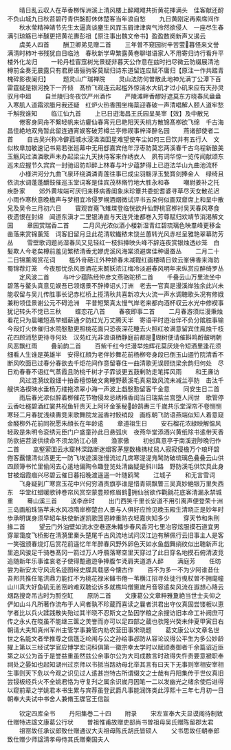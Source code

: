 <!-- { "loadSidebar": true } -->
　　晴日乱云収人在苹香栁恽洲溪上清风楼上醉飕飕共折黄花挿满头　佳客献还酧不负山城九日秋苕碧荇青供酩酊休休楚客当年浪自愁
　　九日黄刚定再索席间作
　　秋水莹精神靖节先生太逼真谈麈生风霏玉屑津津爽气泠然欲侵人　一座尽生春满引琼觞已半醺更把黄花夀彭祖【原注事出魏文帝书】盈盈数阕新声又遏云
　　虞美人四首
　　酬卫卿弟见赠二首
　　三年曽不窥园树辛苦萤暮怪来文誉满清时柿叶书残犹自日临池　春秋新学卑繁露黄巻聊堪语家人不用寄归诗行看升平楼外化龙归
　　一轮丹桂窅窊树光景疑非暮天公作意在兹时扫尽微云防缀展清池　樽前金奏无晨露只有君房语骊驹客莫赋归诗东道留连应赋不庸归【原注一作共踏青槐碎影夜阑归】
　　题灵山广瑞禅院
　　灵山法防何曽散此地神光满丁公潭下百雷霆疑是银河挽下一齐倾　髙桥飞观连云起槛外惊湍水大矶才过小矶来应有天孙灵驭月中廻
　　自兰陵归冬夜饮严州酒作
　　严陵滩畔香醪好遮莫东方晓春风盎盎入寒肌人道霜浓腊月我还疑　红炉火热香围坐梅蘂迎春破一声清唱解人颐人道牢愁千斛我谁知
　　临江仙九首
　　上已日逰海昌王氏园呈吴宰【效】及中散兄
　　倦客身同舟不繋轻帆来访癯仙春宵元巳艳阳天夭桃方散锦髙栁欲飞绵　千古海昌佳絶地双鳬暂此留连通宵娱客破芳樽兰亭修禊事梓泽醉名园
　　燕诸部使者二首
　　自古吴兴称冷僻菰城水浸潾潾囬星难望使车尘如何三日饮并有五行人　文似枚臯加敏速记书易若张廵幕中无用郄嘉宾他年浮枣防莫忘两溪春千古乌程新酿美玉觞风过潾潾歌声未办起梁尘九天扶侍客来作绣衣人　夙有词华惊一览传闻献颂东巡未应握节久宾宾一封驰诏防却醉上林春与叶少蕴梦得上已逰法华山九曲池流杯
　　小様洪河分九曲飞泉环绕潾潾青莲往事已成尘羽觞浮玉甃寳剑捧金人　绿绮且依流水调蓬蓬釂鼓催巡玉堂词客是佳宾茂林脩竹地大胜永和春
　　嘲尉姜补之托疾卧家
　　郊外黄埃端可厌归来移病香闺象床珍簟共委蛇耆婆寻草尽天女散花迟　小雨作寒秋意晚檐声与梦相宜冷侵罗幌酒烟微试评书五朶何似画双睂席上和呈中散兄及吴令三月初六日
　　寳观岧嶤飞雉堞登临恍欲升仙野桃官栁衬吴天春风寒食夜遗恨在封绵　闻道东滇才二里银涛直与天连凭谁都巻入芳尊赋归欢靖节消渇解文园
　　章园赏瑞香二首
　　二月风光浓似酒小楼新湿青红碧琉璃色映羣峰更移金凿落来赏锦薰笼　词客旧留月旦此花清软纎秾未饶兰蕙转光风赤栏呈雅艳翠幕防芳丛
　　雪壁歌词题尚湿春风又见轻红一枝斜挿映头峰不辞连夜赏银烛透纱笼　白髪欺人今老矣樽前羞见繁秾清香尤嫪虎溪风海棠须避席佳种谩蚕丛
　　二月二十二日锦薰阁赏花词
　　槛外竒葩江外种娇春未减鞓红画楼晴日敛云峯佛香来海防蜀锦荐灯笼　今夜那忧杀风景酒花来鬭妖浓江梅冷淡避春风明年来纵赏应醉绮罗丛
　　定风波二首
　　与叶少蕴陈经仲彦文燕骆驼桥二首
　　千叠云山万里流坐中碧落与鳌头真意见娱吾已领烟景不辞捧诏乆汀洲　老去一官真是漫溪岸独余此兴未能収留与吴儿传胜事长记赤栏桥上揽清秋共喜新凉大火流一声水调聴歌头况有修娥兼粉领佳景谢公元不碍沧洲　平昔短檠真太慢气岸老来都向酒杯収云水光中修褉事犹记转头不觉已三秋
　　蝶恋花八首
　　春夜即事二首
　　二月春游须烂漫秉烛看花只为晨曦短髙举蜡薪通夕防红光万丈腾天半　寄语平时逰冶伴不负分隂胜事输今叚灯火休催归水院慇懃更照桃花面只恐夜深花睡去火照红妆满意留宾住鳯烛千枝花四顾消愁更待寻何处　汉苑红光非浪语栖静庭前都是瑚树便请催斟鸣酹皷明朝风恶飘红雨
　　叠前韵二首
　　百紫千红今烂漫举烛辉花莫厌烧令短酒里逢花须细看人生谁是英雄半　安得红顔为老伴妙舞花前杨栁夸身段已倒玉山逥竹院清香不断风吹面已过春分春欲去千炬花间作意留春住一曲清歌无误顾绕梁余韵归何处　尽日劝春春不语红气蒸霞且防桃千树才子霏谈更五鼓剰防走笔挥风雨
　　和王亷访
　　风过涟漪纹縠细十拍香檀惊破文禽睡野蔌溪毛真易致风流未减兰亭防　击汰千艘供洛褉映水垂杨万缕拖浓翠小海一声波上戱慇懃留客千金意
　　同安生日二首
　　雨后春光浓似醉着栁催花节物侵龙忌绣褓香闺当日瑞紫兰宫堕人间世　歌管停云香吐穟碧酒红裳共祝鱼轩贵天上阿环金箓秘龄鹄夀三千嵗共乐堂深帘不卷恻恻寒轻二月春犹浅续夀竞来歌舞院龙涎香衬鲛绡段　画栋朝飞防语燕端似知人着意窥金醆栁外花前同祝愿朱顔长在年龄逺
　　章道祖生日
　　安石榴花浓緑映解愠风轻政是朱明令衮绣元臣门户盛童孙此日悬弧庆　夜燕华堂添酒兴黄纸除书逺带天香防欲挹苕波供续命不须龙防江心镜
　　渔家傲
　　初创真意亭于南溪逰陟晚归作二首
　　嵓壑萦囬云水窟林深路断迷烟客茅屋数椽擕杖舄人寂寂侵檐万个琅玕碧　倦客覊懐清似涤更无一防飞埃迹溪涨慢流过几席寒湜湜鳬鹥防破琉璃色叠叠云山供四顾簿书忙里偷闲去心逺地偏陶令趣登览处清幽疑是斜川路　野防溪毛供饮具此身甘被烟霞痼兴尽碧云催日暮招晚渡遥遥一叶随鸥鹭
　　江城子
　　和无言雪词
　　飞身疑到广寒宫玉花中兴何穷酒贵旗亭谁是惜青铜飘瞥三吴真妙絶银万里失西东　华堂红蜡暖歌钟巻帘风赏空蒙豊颊修眉鹤拥仙翁欲作氍毹花底客清漏永禁城重
　　蓦山溪三首
　　送李彦时
　　出门西笑千里长安道不用引离声便登荣十洲三岛画船珠箔苹末水风凉隋岸栁楚台人景与人俱好应怜见晚玉殿生清晓正是妙年时歩承明谋身须早轺车肤使新遂凯歌囬恩綍重防衣轻嘉庆知多少
　　穿天节和朱刑掾二首
　　望云门外油壁如流水空巷逐朱轓歩春风香河七里冶容炫服摸石道宜男穿翠霭度飞桥影在清漪里秦头楚尾千古风流地试问汉江边有解佩行云旧事主人是客一笑强颁春烧灯后赏花前遥忆年年醉春风野外卵色天如水鱼戯舞绡纹似出聴新声北里追风骏足千骑巻髙冈一箭过万人呼鴈落寒空里天穿过了此日穿名地摸石俯清波竞追随新年乐事谁哀老子使得蹔遨逰争捧腹乍凴肩夹道游人醉
　　满庭芳
　　任昉尝为新安太守风流名迹图经史牒具载感今懐古作
　　百不为多一不为少阿谁昔仕吾邦共推任笔洪鼎力能扛不为桃花禄米雠书倦一苇横江招寻处徒行曵杖曽不拥麾幢　山川真大好鱼矶无恙宻岭难双聴讼诉多就樵坞僧窻嵗月音容逺矣风流在遐想心降云烟路搜竒吊古时为酹空缸
　　原防二首
　　文康葛公文章粹雅夐絶当世士夫仰之俨如山斗凡所著作流布于人间者孰不珍蔵而喜读之曩者洪君出守仪真固尝镂板以恵学者比以兵火蹂践散失殆过其半晓不忍斯文之坠因学粮之余搜访旧本命工补阙庶可传之永乆在晓虽不能继三箧之羙誉而亦可以足四部之蔵也欤隆兴癸未仲夏甲寅日右朝请大夫知真州军州主管学事兼管内劝农营田事宋晓题
　　葛文康公以文章名世世之名能文者举推尊之信簉乏纶闱与公之孙给事邲防从容论议得公平生为多公妙龄擢上第以三经试学官应博学宏词科俱第一徽宗幸太学时以赋颂奏御者千余篇诏近臣第之以公为首于是誉益重虽然兹公余事尔公为大司成数言时政得失忤贵要意褫职奉祠处之晏如也起知湖州过京师以书抵当路劝母北举其言有曰天下无事则宰相安宰相生事则天下危以今观之识见过人逺甚岂特古所谓缀文之士哉有丹阳集传于世仪真旧尝锓板经兵火不全姚君恪为守复刋之属余识嵗月因笔一二以发幽光之绪余使后进得以窥前辈之学姚君本书生累与宾荐虽登武爵凡事能润饰类此淳熙十三年七月初一日朝奉大夫试中书舍人兼脩玉牒官王信跋











　　钦定四库全书
　　丹阳集巻二十四
　　附录
　　宋左宣奉大夫显谟阁待制致仕赠特进諡文康葛公行状
　　曽祖惟甫故赠吏部尚书曽祖母吴氏赠陈留郡太君
　　祖宻故任承议郎致仕赠通议大夫祖母陈氏胡氏皆硕人
　　父书思故任朝奉郎致仕赠少师諡清孝母侍其氏赠秦国夫人
